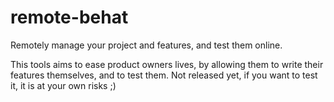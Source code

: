 remote-behat
============

Remotely manage your project and features, and test them online.

This tools aims to ease product owners lives, by allowing them to write their features themselves, and to test them. Not released yet, if you want to test it, it is at your own risks ;)
